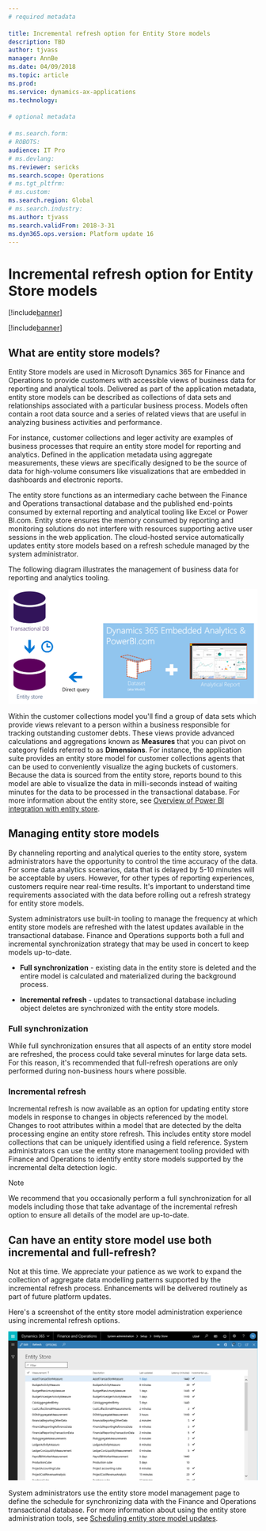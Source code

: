 ```yaml
---
# required metadata

title: Incremental refresh option for Entity Store models
description: TBD
author: tjvass
manager: AnnBe
ms.date: 04/09/2018
ms.topic: article
ms.prod: 
ms.service: dynamics-ax-applications
ms.technology: 

# optional metadata

# ms.search.form:
# ROBOTS:
audience: IT Pro
# ms.devlang: 
ms.reviewer: sericks
ms.search.scope: Operations
# ms.tgt_pltfrm: 
# ms.custom:
ms.search.region: Global
# ms.search.industry:
ms.author: tjvass
ms.search.validFrom: 2018-3-31 
ms.dyn365.ops.version: Platform update 16
---
```


# Incremental refresh option for Entity Store models

[!include[banner](../includes/banner.md)]

[!include[banner](../includes/pre-release.md)] 

## What are entity store models?
Entity Store models are used in Microsoft Dynamics 365 for Finance and Operations to provide customers with accessible views of business data for reporting and analytical tools.  Delivered as part of the application metadata, entity store models can be described as collections of data sets and relationships associated with a particular business process.  Models often contain a root data source and a series of related views that are useful in analyzing business activities and performance.  

For instance, customer collections and leger activity are examples of business processes that require an entity store model for reporting and analytics.  Defined in the application metadata using aggregate measurements, these views are specifically designed to be the source of data for high-volume consumers like visualizations that are embedded in dashboards and electronic reports.

The entity store functions as an intermediary cache between the Finance and Operations transactional database and the published end-points consumed by external reporting and analytical tooling like Excel or Power BI.com.  Entity store ensures the memory consumed by reporting and monitoring solutions do not interfere with resources supporting active user sessions in the web application.  The cloud-hosted service automatically updates entity store models based on a refresh schedule managed by the system administrator.  

The following diagram illustrates the management of business data for reporting and analytics tooling.

[![Incremental-refresh](./media/Incremental-refresh-data-flow-diagram.png)](./media/Incremental-refresh-data-flow-diagram.png) 

Within the customer collections model you'll find a group of data sets which provide views relevant to a person within a business responsible for tracking outstanding customer debts.  These views provide advanced calculations and aggregations known  as **Measures** that you can pivot on category fields referred to as **Dimensions**.  For instance, the application suite provides an entity store model for customer collections agents that can be used to conveniently visualize the aging buckets of customers.  Because the data is sourced from the entity store, reports bound to this model are able to visualize the data in milli-seconds instead of waiting minutes for the data to be processed in the transactional database. For more information about the entity store, see [Overview of Power BI integration with entity store](power-bi-integration-entity-store.md).

## Managing entity store models
By channeling reporting and analytical queries to the entity store, system administrators have the opportunity to control the time accuracy of the data.  For some data analytics scenarios, data that is delayed by 5-10 minutes will be acceptable by users.  However, for other types of reporting experiences, customers require near real-time results.  It's important to understand time requirements associated with the data before rolling out a refresh strategy for entity store models.

System administrators use built-in tooling to manage the frequency at which entity store models are refreshed with the latest updates available in the transactional database.  Finance and Operations supports both a full and incremental synchronization strategy that may be used in concert to keep models up-to-date.

- **Full synchronization** - existing data in the entity store is deleted and the entire model is calculated and materialized during the background process.

- **Incremental refresh** - updates to transactional database including object deletes are synchronized with the entity store models.

### Full synchronization
While full synchronization ensures that all aspects of an entity store model are refreshed, the process could take several minutes for large data sets.  For this reason, it's recommended that full-refresh operations are only performed during non-business hours where possible.

### Incremental refresh
Incremental refresh is now available as an option for updating entity store models in response to changes in objects referenced by the model.  Changes to root attributes within a model that are detected by the delta processing engine an entity store refresh.  This includes entity store model collections that can be uniquely identified using a field reference.  System administrators can use the entity store management tooling provided with Finance and Operations to identify entity store models supported by the incremental delta detection logic.

> [!Note]
> We recommend that you occasionally perform a full synchronization for all models including those that take advantage of the incremental refresh option to ensure all details of the model are up-to-date.

## Can have an entity store model use both incremental and full-refresh?  
Not at this time. We appreciate your patience as we work to expand the collection of aggregate data modelling patterns supported by the incremental refresh process.  Enhancements will be delivered routinely as part of future platform updates.

Here's a screenshot of the entity store model administration experience using incremental refresh options.

[![Incremental-administration](./media/Entity-Store-model-management.png)](./media/Entity-Store-model-management.png) 

System administrators use the entity store model management page to define the schedule for synchronizing data with the Finance and Operations transactional database.  For more information about using the entity store administration tools, see [Scheduling entity store model updates](scheduling-entity-store-model-refreshes.md).
